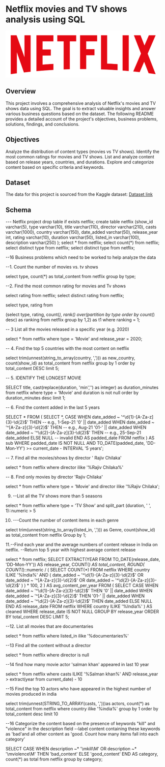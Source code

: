 # Netflix movies and TV shows analysis using SQL
![netflix logo](https://raw.githubusercontent.com/Ukhera/Netflix_sql_project/main/logo.png)
## Overview
This project involves a comprehensive analysis of Netflix's movies and TV shows data using SQL. The goal is to extract valuable insights and answer various business questions based on the dataset. The following README provides a detailed account of the project's objectives, business problems, solutions, findings, and conclusions.

## Objectives
Analyze the distribution of content types (movies vs TV shows).
Identify the most common ratings for movies and TV shows.
List and analyze content based on release years, countries, and durations.
Explore and categorize content based on specific criteria and keywords.

## Dataset
The data for this project is sourced from the Kaggle dataset:
[Dataset link](https://www.kaggle.com/datasets/shivamb/netflix-shows?resource=download)

## Schema

--- Netflix project
drop table if exists netflix;
create table netflix
(show_id varchar(5),
type varchar(10),
title varchar(110),
director varchar(210),
casts varchar(1000),
country varchar(150),
date_added varchar(50),
release_year int,
rating varchar(10),
duration varchar(50),
listed_in varchar(100),
description varchar(250)
);
select * from netflix;
select count(*) from netflix;
select distinct type from netflix;
select distinct type from netflix;

--16 Business problems which need to be worked to help analyze the data

--1. Count the number of movies vs. tv shows

select 
type,
count(*) as total_content
from netflix
group by type;

--2. Find the most common rating for movies and Tv shows

select rating from netflix;
select distinct rating from netflix;

select
type,
rating
from

(select 
type, rating,  count(*),  rank() over(partition by type order by count(*) desc) as ranking
from netflix group by 1,2)
as t1 where ranking = 1;

-- 3 List all the movies released in a specific  year (e.g. 2020)

select * from netflix
where
type = 'Movie'
and 
release_year = 2020;

-- 4. Find the top 5 countries with the most content on netflix

select trim(unnest(string_to_array(country, ','))) as new_country, count(show_id) as total_content from netflix
group by 1 order by total_content DESC  limit 5;


-- 5. IDENTIFY THE LONGEST MOVIE

SELECT 
title,
cast(replace(duration, 'min','') as integer)  as duration_minutes
from netflix
where type  = 'Movie'
and  duration is not null
order by duration_minutes desc limit 1;

-- 6. Find the content added in the last 5 years

SELECT * 
FROM (
  SELECT *,
    CASE 
      WHEN date_added ~ '^\d{1}-[A-Za-z]{3}-\d{2}$' THEN  -- e.g., 1-Sep-21
        '0' || date_added
      WHEN date_added ~ '^[A-Za-z]{3}-\d{2}$' THEN        -- e.g., Aug-21
        '01-' || date_added
      WHEN date_added ~ '^\d{2}-[A-Za-z]{3}-\d{2}$' THEN  -- e.g., 25-Sep-21
        date_added
      ELSE NULL                                           -- invalid
    END AS padded_date
  FROM netflix
) AS sub
WHERE 
  padded_date IS NOT NULL
  AND TO_DATE(padded_date, 'DD-Mon-YY') >= current_date - INTERVAL '5 years';

  -- 7. Find all the movies/shows by director ' Rajiv Chilaka'

  select * from netflix
  where director ilike '%Rajiv Chilaka%'

  -- 8. Find only movies by director 'Rajiv Chilaka'

  select * from netflix where type = 'Movie' and director ilike '%Rajiv Chilaka';

 9.  --List all the TV shows more than 5 seasons

  select *
  from netflix
  where type = 'TV Show'
  and
  split_part (duration, ' ', 1)::numeric > 5
  

10. ---Count the number of content items in each genre

select 
trim(unnest(string_to_array(listed_in, ','))) as Genre,
count(show_id) as total_content
from netflix
Group by 1;

11.--Find each year and the average numbers of content release in India on netflix. 
--Return top 5 year with highest average content release

select * from netflix;
SELECT 
  EXTRACT(YEAR FROM TO_DATE(release_date, 'DD-Mon-YY')) AS release_year,
  COUNT(*) AS total_content,
  ROUND(
    COUNT(*)::numeric / (
      SELECT COUNT(*) 
      FROM netflix
      WHERE country ILIKE '%India%' 
        AND (
          date_added ~ '^\d{1}-[A-Za-z]{3}-\d{2}$' OR 
          date_added ~ '^[A-Za-z]{3}-\d{2}$' OR 
          date_added ~ '^\d{2}-[A-Za-z]{3}-\d{2}$'
        )
    ) * 100, 2
  ) AS avg_content_per_year
FROM (
  SELECT 
    CASE 
      WHEN date_added ~ '^\d{1}-[A-Za-z]{3}-\d{2}$' THEN '0' || date_added
      WHEN date_added ~ '^[A-Za-z]{3}-\d{2}$' THEN '01-' || date_added
      WHEN date_added ~ '^\d{2}-[A-Za-z]{3}-\d{2}$' THEN date_added
      ELSE NULL
    END AS release_date
  FROM netflix
  WHERE country ILIKE '%India%'
) AS cleaned
WHERE release_date IS NOT NULL
GROUP BY release_year
ORDER BY total_content DESC
LIMIT 5;

--12. List all movies that are documentaries

select * from netflix
where listed_in ilike '%documentaries%'

--13 Find all the content without a director

select * from netflix
where director is null

--14 find how many movie actor 'salman khan' appeared in last 10 year

select * from netflix
where casts ILIKE '%Salman khan%'
AND
release_year > extract(year from current_date) - 10

--15 Find the top 10 actors who have appeared in the highest number of movies produced in india


select 
trim(unnest(STRING_TO_ARRAY(casts, ',')))as actors,
count(*) as total_content
from netflix
where country ilike '%india%'
group by 1
order by total_content desc
limit 10

--16 Categorize the content based on the presence of keywords "kill" and "violence" in the description field
--label content containing these keywords as 'bad'and all other content as 'good. Count how many items fall into each category'

SELECT 
  CASE
    WHEN description ~* '\mkill\M' OR description ~* '\mviolence\M' THEN 'bad_content'
    ELSE 'good_content'
  END AS category,
count(*) as total
from netflix
group by category;
